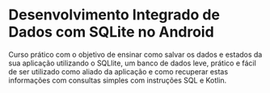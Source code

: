 # Desenvolvimento Integrado de Dados com SQLite no Android
Curso prático com o objetivo de ensinar como salvar os dados e estados da sua aplicação utilizando o SQLlite, um banco de dados leve, prático e fácil de ser utilizado como aliado da aplicação e como recuperar estas informações com consultas simples com instruções SQL e Kotlin.
